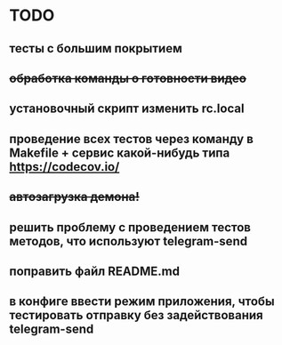 # TODO

## тесты с большим покрытием
## ~~обработка команды о готовности видео~~
## установочный скрипт изменить rc.local
## проведение всех тестов через команду в Makefile + сервис какой-нибудь типа https://codecov.io/
## ~~автозагрузка демона!~~
## решить проблему с проведением тестов методов, что используют telegram-send
## поправить файл README.md 
## в конфиге ввести режим приложения, чтобы тестировать отправку без задействования telegram-send